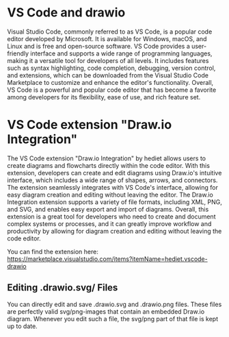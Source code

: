 # VS Code and drawio

Visual Studio Code, commonly referred to as VS Code, is a popular code editor developed by Microsoft. It is available for Windows, macOS, and Linux and is free and open-source software. VS Code provides a user-friendly interface and supports a wide range of programming languages, making it a versatile tool for developers of all levels. It includes features such as syntax highlighting, code completion, debugging, version control, and extensions, which can be downloaded from the Visual Studio Code Marketplace to customize and enhance the editor's functionality. Overall, VS Code is a powerful and popular code editor that has become a favorite among developers for its flexibility, ease of use, and rich feature set.

# VS Code extension "Draw.io Integration"
The VS Code extension "Draw.io Integration" by hediet allows users to create diagrams and flowcharts directly within the code editor. With this extension, developers can create and edit diagrams using Draw.io's intuitive interface, which includes a wide range of shapes, arrows, and connectors. The extension seamlessly integrates with VS Code's interface, allowing for easy diagram creation and editing without leaving the editor. The Draw.io Integration extension supports a variety of file formats, including XML, PNG, and SVG, and enables easy export and import of diagrams. Overall, this extension is a great tool for developers who need to create and document complex systems or processes, and it can greatly improve workflow and productivity by allowing for diagram creation and editing without leaving the code editor.

You can find the extension here: https://marketplace.visualstudio.com/items?itemName=hediet.vscode-drawio

## Editing .drawio.svg/ Files

You can directly edit and save .drawio.svg and .drawio.png files. These files are perfectly valid svg/png-images that contain an embedded Draw.io diagram. Whenever you edit such a file, the svg/png part of that file is kept up to date.
